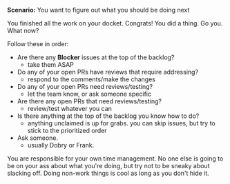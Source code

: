 **Scenario:** You want to figure out what you should be doing next

You finished all the work on your docket. Congrats! You did a thing. Go you. What now?

Follow these in order:

- Are there any **Blocker** issues at the top of the backlog?
   - take them ASAP
- Do any of your open PRs have reviews that require addressing?
   - respond to the comments/make the changes
- Do any of your open PRs need reviews/testing?
   - let the team know, or ask someone specific
- Are there any open PRs that need reviews/testing?
   - review/test whatever you can
- Is there anything at the top of the backlog you know how to do?
   - anything unclaimed is up for grabs. you can skip issues, but try to stick to the prioritized order
- Ask someone.
   - usually Dobry or Frank.

You are responsible for your own time management. No one else is going to be on your ass about what you're doing, but try not to be sneaky about slacking off. Doing non-work things is cool as long as you don't hide it.
